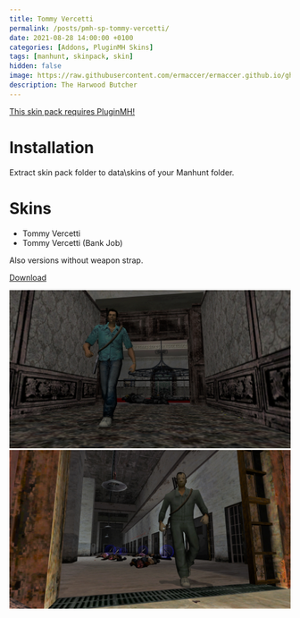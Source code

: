 ```yaml
---
title: Tommy Vercetti
permalink: /posts/pmh-sp-tommy-vercetti/
date: 2021-08-28 14:00:00 +0100
categories: [Addons, PluginMH Skins]
tags: [manhunt, skinpack, skin]   
hidden: false
image: https://raw.githubusercontent.com/ermaccer/ermaccer.github.io/gh-pages/assets/pmhsp/custom/tommy.jpg
description: The Harwood Butcher
---
```


[This skin pack requires PluginMH!](https://ermaccer.github.io/posts/pluginmh/)

# Installation
Extract skin pack folder to data\skins of your Manhunt folder.

# Skins
- Tommy Vercetti
- Tommy Vercetti (Bank Job)

Also versions without weapon strap.


[Download](https://drive.google.com/file/d/1_uUtbdE7iEsxmUpr8yHlMOIuh5h6ynBJ/view?usp=sharing)




![Preview](https://raw.githubusercontent.com/ermaccer/ermaccer.github.io/gh-pages/assets/pmhsp/custom/tommy.jpg)
![Preview](https://raw.githubusercontent.com/ermaccer/ermaccer.github.io/gh-pages/assets/pmhsp/custom/tommy2.jpg)

